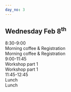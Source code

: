 ```yaml
---
day_no: 3
---
```

<article class="schedule">
   <hgroup class="row">
      <h2 class="col-md-10 col-md-offset-2">Wednesday <span>Feb 8<sup>th</sup></span></h2>
   </hgroup>
   <section class="timetable">
      <div class="row meta">
         <div class="col-xs-2 col-sm-1 start-time"><time class="start">8:30-9:00</time></div>
         <div class="visible-sm-block col-sm-10 description">Morning coffee &amp; Registration</div>
         <div class="col-xs-12 hidden-sm col-md-10 description">Morning coffee &amp; Registration</div>
      </div>
      <div class="row keynote">
         <div class="col-xs-2 col-sm-1 start-time"><time class="start">9:00-11:45</time></div>
         <div class="visible-sm-block col-sm-10 description">Workshop part 1</div>
         <div class="col-xs-12 hidden-sm col-md-10 description">Workshop part 1</div>
      </div>
      <div class="row break">
         <div class="col-xs-2 col-sm-1 start-time"><time class="start">11:45-12:45</time></div>
         <div class="visible-xs-block col-xs-8 visible-sm-block col-sm-10 description">Lunch</div>
         <div class="hidden-xs hidden-sm col-md-10 description">Lunch</div>
      </div>
   </section>
</article>
